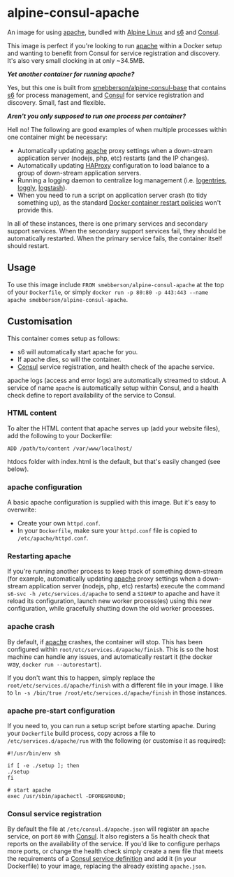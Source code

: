 alpine-consul-apache
===================

An image for using [apache][apache], bundled with [Alpine Linux][alpinelinux] and [s6][s6] and [Consul][consul].

This image is perfect if you're looking to run [apache] within a Docker setup and wanting to benefit from Consul for service registration and discovery. It's also very small clocking in at only ~34.5MB.

**_Yet another container for running apache?_**

Yes, but this one is built from [smebberson/alpine-consul-base][alpinebase] that contains [s6][s6] for process management, and [Consul][consul] for service registration and discovery. Small, fast and flexible.

_**Aren't you only supposed to run one process per container?**_

Hell no! The following are good examples of when multiple processes within one container might be necessary:

- Automatically updating [apache][apache] proxy settings when a down-stream application server (nodejs, php, etc) restarts (and the IP changes).
- Automatically updating [HAProxy][haproxy] configuration to load balance to a group of down-stream application servers.
- Running a logging daemon to centralize log management (i.e. [logentries][logentries], [loggly][loggly], [logstash][logstash]).
- When you need to run a script on application server crash (to tidy something up), as the standard [Docker container restart policies][drsp] won't provide this.

In all of these instances, there is one primary services and secondary support services. When the secondary support services fail, they should be automatically restarted. When the primary service fails, the container itself should restart.

Usage
-----

To use this image include `FROM smebberson/alpine-consul-apache` at the top of your `Dockerfile`, or simply `docker run -p 80:80 -p 443:443 --name apache smebberson/alpine-consul-apache`.

Customisation
-------------

This container comes setup as follows:

- s6 will automatically start apache for you.
- If apache dies, so will the container.
- [Consul][consul] service registration, and health check of the apache service.

apache logs (access and error logs) are automatically streamed to stdout. A service of name `apache` is automatically setup within Consul, and a health check define to report availability of the service to Consul.

### HTML content

To alter the HTML content that apache serves up (add your website files), add the following to your Dockerfile:

```
ADD /path/to/content /var/www/localhost/
```

htdocs folder with index.html is the default, but that's easily changed (see below).

### apache configuration

A basic apache configuration is supplied with this image. But it's easy to overwrite:

- Create your own `httpd.conf`.
- In your `Dockerfile`, make sure your `httpd.conf` file is copied to `/etc/apache/httpd.conf`.

### Restarting apache

If you're running another process to keep track of something down-stream (for example, automatically updating [apache][apache] proxy settings when a down-stream application server (nodejs, php, etc) restarts) execute the command `s6-svc -h /etc/services.d/apache` to send a `SIGHUP` to apache and have it reload its configuration, launch new worker process(es) using this new configuration, while gracefully shutting down the old worker processes.

### apache crash

By default, if [apache][apache] crashes, the container will stop. This has been configured within `root/etc/services.d/apache/finish`. This is so the host machine can handle any issues, and automatically restart it (the docker way, `docker run --autorestart`).

If you don't want this to happen, simply replace the `root/etc/services.d/apache/finish` with a different file in your image. I like to `ln -s /bin/true /root/etc/services.d/apache/finish` in those instances.

### apache pre-start configuration

If you need to, you can run a setup script before starting apache. During your `Dockerfile` build process, copy across a file to `/etc/services.d/apache/run` with the following (or customise it as required):

```
#!/usr/bin/env sh

if [ -e ./setup ]; then
./setup
fi

# start apache
exec /usr/sbin/apachectl -DFOREGROUND;
```

### Consul service registration

By default the file at `/etc/consul.d/apache.json` will register an `apache` service, on port `80` with [Consul][consul]. It also registers a 5s health check that reports on the availability of the service. If you'd like to configure perhaps more ports, or change the health check simply create a new file that meets the requirements of a [Consul service definition][consulservicedef] and add it (in your Dockerfile) to your image, replacing the already existing `apache.json`.

[alpinelinux]: https://www.alpinelinux.org/
[consul]: https://consul.io/
[s6]: http://www.skarnet.org/software/s6/
[s6-built-statically]: https://github.com/smebberson/docker-ubuntu-base/blob/master/s6/s6-build
[logentries]: https://logentries.com/
[loggly]: https://www.loggly.com/
[logstash]: http://logstash.net/
[drsp]: https://docs.docker.com/reference/commandline/cli/#restart-policies
[apache]: https://httpd.apache.org/
[haproxy]: http://www.haproxy.org/
[alpinebase]: https://registry.hub.docker.com/u/smebberson/alpine-base/
[s6]: http://www.skarnet.org/software/s6/
[dockerlogs]: https://docs.docker.com/reference/commandline/cli/#logs
[consulservicedef]: https://www.consul.io/docs/agent/services.html
